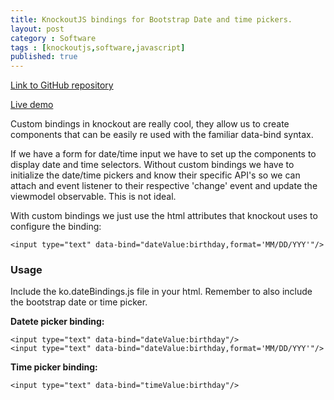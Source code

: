 ```yaml
---
title: KnockoutJS bindings for Bootstrap Date and time pickers.
layout: post
category : Software
tags : [knockoutjs,software,javascript]
published: true
---
```


[Link to GitHub repository](https://github.com/hugozap/knockoutjs-date-bindings)

[Live demo](http://hugozap.com/demos/knockoutDateBinding/index.html)


Custom bindings in knockout are really cool, they allow us to create components that can be easily re used with the familiar data-bind syntax.


If we have a form for date/time input we have to set up the components to display date and time selectors. Without custom bindings we have to initialize the date/time pickers and know their specific API's so we can attach and event listener to their respective 'change' event and update the viewmodel observable. This is not ideal.

With custom bindings we just use the html attributes that knockout uses to configure the binding:

	<input type="text" data-bind="dateValue:birthday,format='MM/DD/YYY'"/>


### Usage

Include the ko.dateBindings.js file in your html.
Remember to also include the bootstrap date or time picker.

**Datete picker binding:**

	<input type="text" data-bind="dateValue:birthday"/>
	<input type="text" data-bind="dateValue:birthday,format='MM/DD/YYY'"/>

**Time picker binding:**

	<input type="text" data-bind="timeValue:birthday"/>

